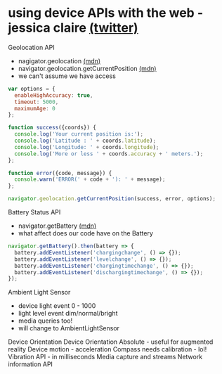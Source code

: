 # using device APIs with the web - jessica claire [(twitter)](https://twitter.com/jsscclr)

Geolocation API
 - nagigator.geolocation [(mdn)](https://developer.mozilla.org/en-US/docs/Web/API/Navigator/geolocation)
 - navigator.geolocation.getCurrentPosition [(mdn)](https://developer.mozilla.org/en-US/docs/Web/API/Geolocation/getCurrentPosition)
 - we can't assume we have access

```js
var options = {
  enableHighAccuracy: true,
  timeout: 5000,
  maximumAge: 0
};

function success({coords}) {
  console.log('Your current position is:');
  console.log('Latitude : ' + coords.latitude);
  console.log('Longitude: ' + coords.longitude);
  console.log('More or less ' + coords.accuracy + ' meters.');
};

function error({code, message}) {
  console.warn('ERROR(' + code + '): ' + message);
};

navigator.geolocation.getCurrentPosition(success, error, options);
```

Battery Status API
 - navigator.getBattery [(mdn)](https://developer.mozilla.org/en-US/docs/Web/API/Navigator/getBattery)
 - what affect does our code have on the Battery

```js
navigator.getBattery().then(battery => {
  battery.addEventListener('chargingchange', () => {});
  battery.addEventListener('levelchange', () => {});
  battery.addEventListener('chargingtimechange', () => {});
  battery.addEventListener('dischargingtimechange', () => {});
});
```

Ambient Light Sensor
 - device light event 0 - 1000
 - light level event dim/normal/bright
 - media queries too!
 - will change to AmbientLightSensor

Device Orientation
Device Orientation Absolute - useful for augmented reality
Device motion - acceleration
Compass needs calibration - lol!
Vibration API - in milliseconds
Media capture and streams
Network information API
